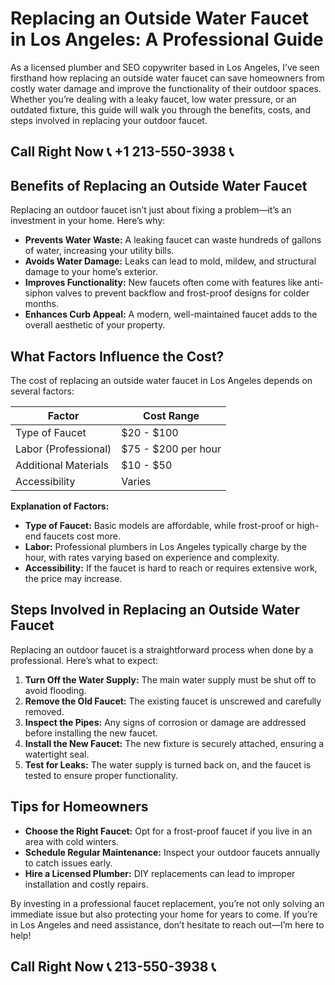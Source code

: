 # Replacing an Outside Water Faucet in Los Angeles: A Professional Guide  

As a licensed plumber and SEO copywriter based in Los Angeles, I’ve seen firsthand how replacing an outside water faucet can save homeowners from costly water damage and improve the functionality of their outdoor spaces. Whether you’re dealing with a leaky faucet, low water pressure, or an outdated fixture, this guide will walk you through the benefits, costs, and steps involved in replacing your outdoor faucet.  

## Call Right Now 📞 +1 213-550-3938 📞

## Benefits of Replacing an Outside Water Faucet  

Replacing an outdoor faucet isn’t just about fixing a problem—it’s an investment in your home. Here’s why:  

- **Prevents Water Waste:** A leaking faucet can waste hundreds of gallons of water, increasing your utility bills.  
- **Avoids Water Damage:** Leaks can lead to mold, mildew, and structural damage to your home’s exterior.  
- **Improves Functionality:** New faucets often come with features like anti-siphon valves to prevent backflow and frost-proof designs for colder months.  
- **Enhances Curb Appeal:** A modern, well-maintained faucet adds to the overall aesthetic of your property.  

## What Factors Influence the Cost?  

The cost of replacing an outside water faucet in Los Angeles depends on several factors:  

| **Factor**               | **Cost Range**           |  
|--------------------------|--------------------------|  
| Type of Faucet            | $20 - $100               |  
| Labor (Professional)     | $75 - $200 per hour      |  
| Additional Materials      | $10 - $50                |  
| Accessibility             | Varies                   |  

**Explanation of Factors:**  
- **Type of Faucet:** Basic models are affordable, while frost-proof or high-end faucets cost more.  
- **Labor:** Professional plumbers in Los Angeles typically charge by the hour, with rates varying based on experience and complexity.  
- **Accessibility:** If the faucet is hard to reach or requires extensive work, the price may increase.  

## Steps Involved in Replacing an Outside Water Faucet  

Replacing an outdoor faucet is a straightforward process when done by a professional. Here’s what to expect:  

1. **Turn Off the Water Supply:** The main water supply must be shut off to avoid flooding.  
2. **Remove the Old Faucet:** The existing faucet is unscrewed and carefully removed.  
3. **Inspect the Pipes:** Any signs of corrosion or damage are addressed before installing the new faucet.  
4. **Install the New Faucet:** The new fixture is securely attached, ensuring a watertight seal.  
5. **Test for Leaks:** The water supply is turned back on, and the faucet is tested to ensure proper functionality.  

## Tips for Homeowners  

- **Choose the Right Faucet:** Opt for a frost-proof faucet if you live in an area with cold winters.  
- **Schedule Regular Maintenance:** Inspect your outdoor faucets annually to catch issues early.  
- **Hire a Licensed Plumber:** DIY replacements can lead to improper installation and costly repairs.  

By investing in a professional faucet replacement, you’re not only solving an immediate issue but also protecting your home for years to come. If you’re in Los Angeles and need assistance, don’t hesitate to reach out—I’m here to help!
## Call Right Now 📞 213-550-3938 📞